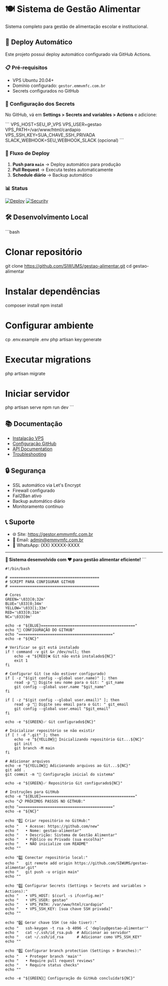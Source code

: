 # 🍽️ Sistema de Gestão Alimentar

Sistema completo para gestão de alimentação escolar e institucional.

## 🚀 Deploy Automático

Este projeto possui deploy automático configurado via GitHub Actions.

### 📋 Pré-requisitos

- VPS Ubuntu 20.04+
- Domínio configurado: `gestor.emmvmfc.com.br`
- Secrets configurados no GitHub

### 🔧 Configuração dos Secrets

No GitHub, vá em **Settings > Secrets and variables > Actions** e adicione:

\`\`\`
VPS_HOST=SEU_IP_VPS
VPS_USER=gestao
VPS_PATH=/var/www/html/cardapio
VPS_SSH_KEY=SUA_CHAVE_SSH_PRIVADA
SLACK_WEBHOOK=SEU_WEBHOOK_SLACK (opcional)
\`\`\`

### 🌊 Fluxo de Deploy

1. **Push para `main`** → Deploy automático para produção
2. **Pull Request** → Executa testes automaticamente
3. **Schedule diário** → Backup automático

### 📊 Status

[![Deploy](https://github.com/SIWUMS/gestao-alimentar/workflows/Deploy%20para%20VPS/badge.svg)](https://github.com/SIWUMS/gestao-alimentar/actions)
[![Security](https://github.com/SIWUMS/gestao-alimentar/workflows/Verificações%20de%20Segurança/badge.svg)](https://github.com/SIWUMS/gestao-alimentar/actions)

## 🛠️ Desenvolvimento Local

\`\`\`bash
# Clonar repositório
git clone https://github.com/SIWUMS/gestao-alimentar.git
cd gestao-alimentar

# Instalar dependências
composer install
npm install

# Configurar ambiente
cp .env.example .env
php artisan key:generate

# Executar migrations
php artisan migrate

# Iniciar servidor
php artisan serve
npm run dev
\`\`\`

## 📚 Documentação

- [Instalação VPS](docs/INSTALACAO_VPS.md)
- [Configuração GitHub](docs/GITHUB_CONFIG.md)
- [API Documentation](docs/API.md)
- [Troubleshooting](docs/TROUBLESHOOTING.md)

## 🔒 Segurança

- SSL automático via Let's Encrypt
- Firewall configurado
- Fail2Ban ativo
- Backup automático diário
- Monitoramento contínuo

## 📞 Suporte

- 🌐 Site: https://gestor.emmvmfc.com.br
- 📧 Email: admin@emmvmfc.com.br
- 📱 WhatsApp: (XX) XXXXX-XXXX

---

**🎉 Sistema desenvolvido com ❤️ para gestão alimentar eficiente!**
\`\`\`

```shellscript file="scripts/setup_github.sh"
#!/bin/bash

# ========================================
# SCRIPT PARA CONFIGURAR GITHUB
# ========================================

# Cores
GREEN='\033[0;32m'
BLUE='\033[0;34m'
YELLOW='\033[1;33m'
RED='\033[0;31m'
NC='\033[0m'

echo -e "${BLUE}=========================================="
echo "🐙 CONFIGURAÇÃO DO GITHUB"
echo "=========================================="
echo -e "${NC}"

# Verificar se git está instalado
if ! command -v git &> /dev/null; then
    echo -e "${RED}❌ Git não está instalado${NC}"
    exit 1
fi

# Configurar Git (se não estiver configurado)
if [ -z "$(git config --global user.name)" ]; then
    read -p "📝 Digite seu nome para o Git: " git_name
    git config --global user.name "$git_name"
fi

if [ -z "$(git config --global user.email)" ]; then
    read -p "📧 Digite seu email para o Git: " git_email
    git config --global user.email "$git_email"
fi

echo -e "${GREEN}✅ Git configurado${NC}"

# Inicializar repositório se não existir
if [ ! -d ".git" ]; then
    echo -e "${YELLOW}🔄 Inicializando repositório Git...${NC}"
    git init
    git branch -M main
fi

# Adicionar arquivos
echo -e "${YELLOW}📁 Adicionando arquivos ao Git...${NC}"
git add .
git commit -m "🚀 Configuração inicial do sistema"

echo -e "${GREEN}✅ Repositório Git configurado${NC}"

# Instruções para GitHub
echo -e "${BLUE}=========================================="
echo "📋 PRÓXIMOS PASSOS NO GITHUB:"
echo "=========================================="
echo -e "${NC}"

echo "1️⃣ Criar repositório no GitHub:"
echo "   • Acesse: https://github.com/new"
echo "   • Nome: gestao-alimentar"
echo "   • Descrição: Sistema de Gestão Alimentar"
echo "   • Público ou Privado (sua escolha)"
echo "   • NÃO inicialize com README"
echo ""

echo "2️⃣ Conectar repositório local:"
echo "   git remote add origin https://github.com/SIWUMS/gestao-alimentar.git"
echo "   git push -u origin main"
echo ""

echo "3️⃣ Configurar Secrets (Settings > Secrets and variables > Actions):"
echo "   • VPS_HOST: $(curl -s ifconfig.me)"
echo "   • VPS_USER: gestao"
echo "   • VPS_PATH: /var/www/html/cardapio"
echo "   • VPS_SSH_KEY: [sua chave SSH privada]"
echo ""

echo "4️⃣ Gerar chave SSH (se não tiver):"
echo "   ssh-keygen -t rsa -b 4096 -C 'deploy@gestao-alimentar'"
echo "   cat ~/.ssh/id_rsa.pub  # Adicionar ao servidor"
echo "   cat ~/.ssh/id_rsa      # Adicionar como VPS_SSH_KEY"
echo ""

echo "5️⃣ Configurar branch protection (Settings > Branches):"
echo "   • Proteger branch 'main'"
echo "   • Require pull request reviews"
echo "   • Require status checks"
echo ""

echo -e "${GREEN}🎉 Configuração do GitHub concluída!${NC}"
